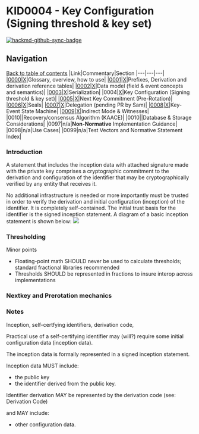 
# KID0004 - Key Configuration (Signing threshold & key set)

[![hackmd-github-sync-badge](https://hackmd.io/EB63XYW2RUausSBPImBT-w/badge)](https://hackmd.io/EB63XYW2RUausSBPImBT-w)



## Navigation

[Back to table of contents](readme.md)
|Link|Commentary|Section
|---|---|---|
|[0000](kid0000.md)|[X](kid0000Comment.md)|Glossary, overview, how to use|
|[0001](kid0001.md)|[X](kid0001Comment.md)|Prefixes, Derivation and derivation reference tables|
|[0002](kid0002.md)|[X](kid0002Comment.md)|Data model (field & event concepts and semantics)|
|[0003](kid0003.md)|[X](kid0003Comment.md)|Serialization|
|0004|[X](kid0004Comment.md)|Key Configuration (Signing threshold & key set)|
|[0005](kid0005.md)|[X](kid0005Comment.md)|Next Key Commitment (Pre-Rotation)|
|[0006](kid0006.md)|[X](kid0006Comment.md)|Seals|
|[0007](kid0007.md)|[X](kid0007Comment.md)|Delegation (pending PR by Sam)|
|[0008](kid0008.md)|[X](kid0008Comment.md)|Key-Event State Machine|
|[0009](kid0009.md)|[X](kid0009Comment.md)|Indirect Mode & Witnesses|
|0010||Recovery/consensus Algorithm (KAACE)|
|0010||Database & Storage Considerations|
|0097|n/a|**Non-Normative** Implementation Guidance|
|0098|n/a|Use Cases|
|0099|n/a|Test Vectors and Normative Statement Index|

### Introduction

A statement that includes the inception data with attached signature made with the private key comprises a cryptographic commitment to the derivation and configuration of the identifier that may be cryptographically verified by any entity that receives it. 

No additional infrastructure is needed or more importantly must be trusted in order to verify the derivation and initial configuration (inception) of the identifier. It is completely self-contained. The initial trust basis for the identifier is the signed inception statement. A diagram of a basic inception statement is shown below:
![](https://i.imgur.com/y7g5cle.png)


### Thresholding

Minor points
* Floating-point math SHOULD never be used to calculate thresholds; standard fractional libraries recommended
* Thresholds SHOULD be represented in fractions to insure interop across implementations

### Nextkey and Prerotation mechanics

### Notes


Inception, self-certfying identifiers, derivation code, 

Practical use of a self-certifying identifier may (will?) require some initial configuration data (inception data). 

The inception data is formally represented in a signed inception statement.

Inception data MUST include:
 - the public key
 - the identifier derived from the public key.  
 
Identifier derivation MAY be represented by the derivation code (see: Derivation Code)

and MAY include:
 - other configuration data.

